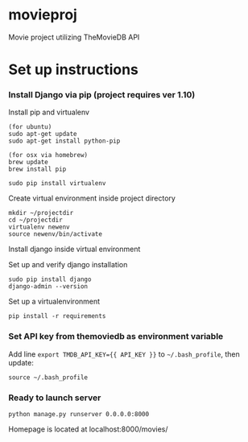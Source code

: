 # movieproj
Movie project utilizing TheMovieDB API

# Set up instructions
### Install Django via pip (project requires ver 1.10)
Install pip and virtualenv
```
(for ubuntu)
sudo apt-get update
sudo apt-get install python-pip

(for osx via homebrew)
brew update
brew install pip

sudo pip install virtualenv
```
Create virtual environment inside project directory
```
mkdir ~/projectdir
cd ~/projectdir
virtualenv newenv
source newenv/bin/activate
```
Install django inside virtual environment

Set up and verify django installation
```
sudo pip install django
django-admin --version
```

Set up a virtualenvironment
```
pip install -r requirements
```

### Set API key from themoviedb as environment variable

Add line `export TMDB_API_KEY={{ API_KEY }}` to `~/.bash_profile`, then update:
```
source ~/.bash_profile
```

### Ready to launch server
```
python manage.py runserver 0.0.0.0:8000
```

Homepage is located at localhost:8000/movies/
